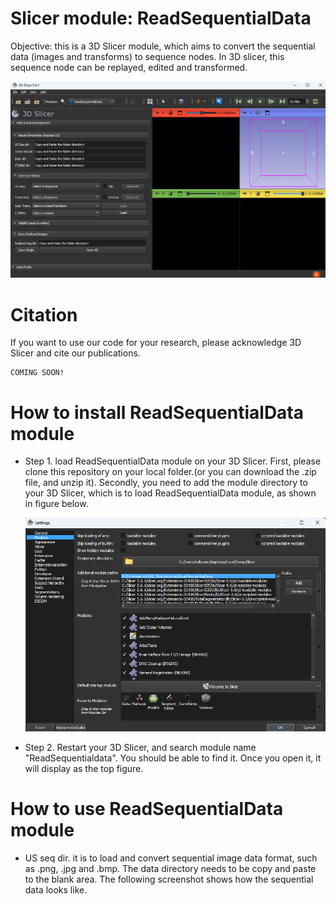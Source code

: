 # Slicer module: ReadSequentialData
Objective: this is a 3D Slicer module, which aims to convert the sequential data (images and transforms) to sequence nodes. In 3D slicer, this sequence node can be replayed, edited and transformed.

<p align="center"><img src="imgs/layout.png" width="700px"/></p>

# Citation
If you want to use our code for your research, please acknowledge 3D Slicer and cite our publications.
```
COMING SOON!
```

# How to install ReadSequentialData module
- Step 1. load ReadSequentialData module on your 3D Slicer. First, please clone this repository on your local folder.(or you can download the .zip file, and unzip it). Secondly, you need to add the module directory to your 3D Slicer, which is to load ReadSequentialData module, as shown in figure below. <p align="center"><img src="imgs/module_installation.png" width="700px"/></p>
- Step 2. Restart your 3D Slicer, and search module name "ReadSequentialdata". You should be able to find it. Once you open it, it will display as the top figure.

# How to use ReadSequentialData module
- US seq dir. it is to load and convert sequential image data format, such as .png, .jpg and .bmp. The data directory needs to be copy and paste to the blank area. The following screenshot shows how the sequential data looks like.

